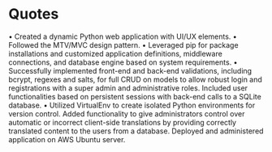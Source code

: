 # Quotes

• Created a dynamic Python web application with UI/UX elements.
• Followed the MTV/MVC design pattern. 
• Leveraged pip for package installations and customized application definitions, middleware connections, and database engine based on system requirements. 
• Successfully implemented front-end and back-end validations, including bcrypt, regexes and salts, for full CRUD on models to  allow robust login and registrations with a super admin and administrative roles. Included user functionalities based on     persistent sessions with back-end calls to a SQLite database.
•	Utilized VirtualEnv to create isolated Python environments for version control. Added functionality to give administrators control over automatic or incorrect client-side translations by providing correctly translated content to the users from a database. Deployed and administered application on AWS Ubuntu server.
